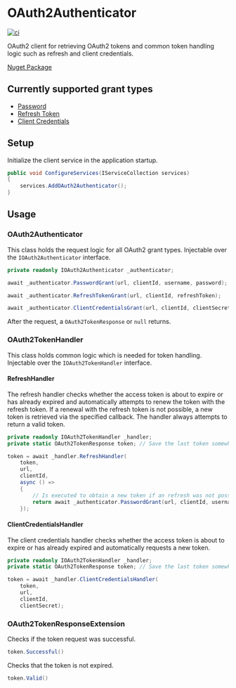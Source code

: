 # OAuth2Authenticator
[![ci](https://github.com/SamhammerAG/OAuth2Authenticator/workflows/CI/badge.svg)](https://github.com/SamhammerAG/OAuth2Authenticator)

OAuth2 client for retrieving OAuth2 tokens and common token handling logic such as refresh and client credentials.

[Nuget Package](https://www.nuget.org/packages/OAuth2Authenticator)

## Currently supported grant types
* [Password](https://oauth.net/2/grant-types/password/)
* [Refresh Token](https://oauth.net/2/grant-types/refresh-token/)
* [Client Credentials](https://oauth.net/2/grant-types/client-credentials/)

## Setup
Initialize the client service in the application startup. 
```cs
public void ConfigureServices(IServiceCollection services)
{
    services.AddOAuth2Authenticator();
}
```

## Usage
### OAuth2Authenticator
This class holds the request logic for all OAuth2 grant types. Injectable over the `IOAuth2Authenticator` interface.
```cs
private readonly IOAuth2Authenticator _authenticator;

await _authenticator.PasswordGrant(url, clientId, username, password);

await _authenticator.RefreshTokenGrant(url, clientId, refreshToken);

await _authenticator.ClientCredentialsGrant(url, clientId, clientSecret);
```
After the request, a `OAuth2TokenResponse` or `null` returns.


### OAuth2TokenHandler
This class holds common logic which is needed for token handling. Injectable over the `IOAuth2TokenHandler` interface.

#### RefreshHandler
The refresh handler checks whether the access token is about to expire or has already expired and automatically attempts to renew the token with the refresh token. If a renewal with the refresh token is not possible, a new token is retrieved via the specified callback. The handler always attempts to return a valid token.
```cs
private readonly IOAuth2TokenHandler _handler;
private static OAuth2TokenResponse token; // Save the last token somewhere static or distributed.

token = await _handler.RefreshHandler(
    token,
    url,
    clientId,
    async () =>
    {
        // Is executed to obtain a new token if an refresh was not possible or none exists yet.
        return await _authenticator.PasswordGrant(url, clientId, username, password);
    });
```

#### ClientCredentialsHandler
The client credentials handler checks whether the access token is about to expire or has already expired and automatically requests a new token.
```cs
private readonly IOAuth2TokenHandler _handler;
private static OAuth2TokenResponse token; // Save the last token somewhere static or distributed.

token = await _handler.ClientCredentialsHandler(
    token,
    url,
    clientId,
    clientSecret);
```

### OAuth2TokenResponseExtension
Checks if the token request was successful.
```cs
token.Successful()
```

Checks that the token is not expired.
```cs
token.Valid()
```
